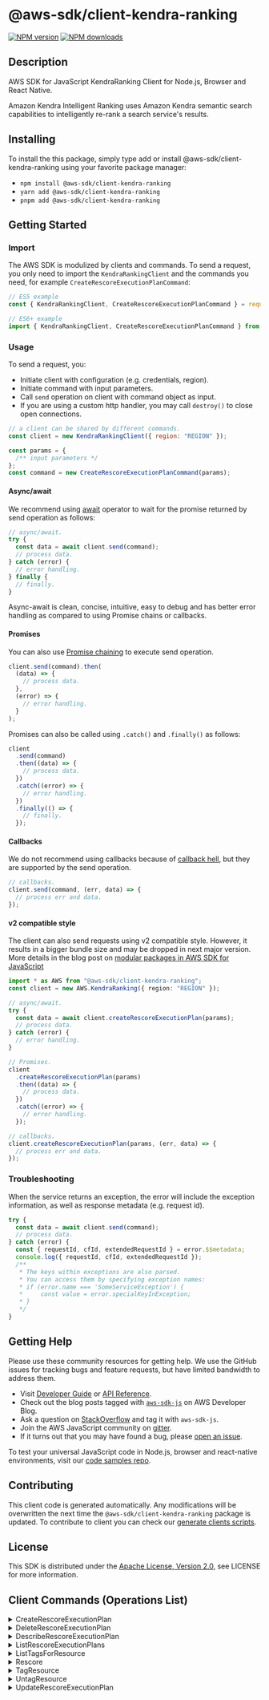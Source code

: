 <!-- generated file, do not edit directly -->

# @aws-sdk/client-kendra-ranking

[![NPM version](https://img.shields.io/npm/v/@aws-sdk/client-kendra-ranking/latest.svg)](https://www.npmjs.com/package/@aws-sdk/client-kendra-ranking)
[![NPM downloads](https://img.shields.io/npm/dm/@aws-sdk/client-kendra-ranking.svg)](https://www.npmjs.com/package/@aws-sdk/client-kendra-ranking)

## Description

AWS SDK for JavaScript KendraRanking Client for Node.js, Browser and React Native.

<p>Amazon Kendra Intelligent Ranking uses Amazon Kendra
semantic search capabilities to intelligently re-rank a search
service's results.</p>

## Installing

To install the this package, simply type add or install @aws-sdk/client-kendra-ranking
using your favorite package manager:

- `npm install @aws-sdk/client-kendra-ranking`
- `yarn add @aws-sdk/client-kendra-ranking`
- `pnpm add @aws-sdk/client-kendra-ranking`

## Getting Started

### Import

The AWS SDK is modulized by clients and commands.
To send a request, you only need to import the `KendraRankingClient` and
the commands you need, for example `CreateRescoreExecutionPlanCommand`:

```js
// ES5 example
const { KendraRankingClient, CreateRescoreExecutionPlanCommand } = require("@aws-sdk/client-kendra-ranking");
```

```ts
// ES6+ example
import { KendraRankingClient, CreateRescoreExecutionPlanCommand } from "@aws-sdk/client-kendra-ranking";
```

### Usage

To send a request, you:

- Initiate client with configuration (e.g. credentials, region).
- Initiate command with input parameters.
- Call `send` operation on client with command object as input.
- If you are using a custom http handler, you may call `destroy()` to close open connections.

```js
// a client can be shared by different commands.
const client = new KendraRankingClient({ region: "REGION" });

const params = {
  /** input parameters */
};
const command = new CreateRescoreExecutionPlanCommand(params);
```

#### Async/await

We recommend using [await](https://developer.mozilla.org/en-US/docs/Web/JavaScript/Reference/Operators/await)
operator to wait for the promise returned by send operation as follows:

```js
// async/await.
try {
  const data = await client.send(command);
  // process data.
} catch (error) {
  // error handling.
} finally {
  // finally.
}
```

Async-await is clean, concise, intuitive, easy to debug and has better error handling
as compared to using Promise chains or callbacks.

#### Promises

You can also use [Promise chaining](https://developer.mozilla.org/en-US/docs/Web/JavaScript/Guide/Using_promises#chaining)
to execute send operation.

```js
client.send(command).then(
  (data) => {
    // process data.
  },
  (error) => {
    // error handling.
  }
);
```

Promises can also be called using `.catch()` and `.finally()` as follows:

```js
client
  .send(command)
  .then((data) => {
    // process data.
  })
  .catch((error) => {
    // error handling.
  })
  .finally(() => {
    // finally.
  });
```

#### Callbacks

We do not recommend using callbacks because of [callback hell](http://callbackhell.com/),
but they are supported by the send operation.

```js
// callbacks.
client.send(command, (err, data) => {
  // process err and data.
});
```

#### v2 compatible style

The client can also send requests using v2 compatible style.
However, it results in a bigger bundle size and may be dropped in next major version. More details in the blog post
on [modular packages in AWS SDK for JavaScript](https://aws.amazon.com/blogs/developer/modular-packages-in-aws-sdk-for-javascript/)

```ts
import * as AWS from "@aws-sdk/client-kendra-ranking";
const client = new AWS.KendraRanking({ region: "REGION" });

// async/await.
try {
  const data = await client.createRescoreExecutionPlan(params);
  // process data.
} catch (error) {
  // error handling.
}

// Promises.
client
  .createRescoreExecutionPlan(params)
  .then((data) => {
    // process data.
  })
  .catch((error) => {
    // error handling.
  });

// callbacks.
client.createRescoreExecutionPlan(params, (err, data) => {
  // process err and data.
});
```

### Troubleshooting

When the service returns an exception, the error will include the exception information,
as well as response metadata (e.g. request id).

```js
try {
  const data = await client.send(command);
  // process data.
} catch (error) {
  const { requestId, cfId, extendedRequestId } = error.$$metadata;
  console.log({ requestId, cfId, extendedRequestId });
  /**
   * The keys within exceptions are also parsed.
   * You can access them by specifying exception names:
   * if (error.name === 'SomeServiceException') {
   *     const value = error.specialKeyInException;
   * }
   */
}
```

## Getting Help

Please use these community resources for getting help.
We use the GitHub issues for tracking bugs and feature requests, but have limited bandwidth to address them.

- Visit [Developer Guide](https://docs.aws.amazon.com/sdk-for-javascript/v3/developer-guide/welcome.html)
  or [API Reference](https://docs.aws.amazon.com/AWSJavaScriptSDK/v3/latest/index.html).
- Check out the blog posts tagged with [`aws-sdk-js`](https://aws.amazon.com/blogs/developer/tag/aws-sdk-js/)
  on AWS Developer Blog.
- Ask a question on [StackOverflow](https://stackoverflow.com/questions/tagged/aws-sdk-js) and tag it with `aws-sdk-js`.
- Join the AWS JavaScript community on [gitter](https://gitter.im/aws/aws-sdk-js-v3).
- If it turns out that you may have found a bug, please [open an issue](https://github.com/aws/aws-sdk-js-v3/issues/new/choose).

To test your universal JavaScript code in Node.js, browser and react-native environments,
visit our [code samples repo](https://github.com/aws-samples/aws-sdk-js-tests).

## Contributing

This client code is generated automatically. Any modifications will be overwritten the next time the `@aws-sdk/client-kendra-ranking` package is updated.
To contribute to client you can check our [generate clients scripts](https://github.com/aws/aws-sdk-js-v3/tree/main/scripts/generate-clients).

## License

This SDK is distributed under the
[Apache License, Version 2.0](http://www.apache.org/licenses/LICENSE-2.0),
see LICENSE for more information.

## Client Commands (Operations List)

<details>
<summary>
CreateRescoreExecutionPlan
</summary>

[Command API Reference](https://docs.aws.amazon.com/AWSJavaScriptSDK/v3/latest/clients/client-kendra-ranking/classes/createrescoreexecutionplancommand.html) / [Input](https://docs.aws.amazon.com/AWSJavaScriptSDK/v3/latest/clients/client-kendra-ranking/interfaces/createrescoreexecutionplancommandinput.html) / [Output](https://docs.aws.amazon.com/AWSJavaScriptSDK/v3/latest/clients/client-kendra-ranking/interfaces/createrescoreexecutionplancommandoutput.html)

</details>
<details>
<summary>
DeleteRescoreExecutionPlan
</summary>

[Command API Reference](https://docs.aws.amazon.com/AWSJavaScriptSDK/v3/latest/clients/client-kendra-ranking/classes/deleterescoreexecutionplancommand.html) / [Input](https://docs.aws.amazon.com/AWSJavaScriptSDK/v3/latest/clients/client-kendra-ranking/interfaces/deleterescoreexecutionplancommandinput.html) / [Output](https://docs.aws.amazon.com/AWSJavaScriptSDK/v3/latest/clients/client-kendra-ranking/interfaces/deleterescoreexecutionplancommandoutput.html)

</details>
<details>
<summary>
DescribeRescoreExecutionPlan
</summary>

[Command API Reference](https://docs.aws.amazon.com/AWSJavaScriptSDK/v3/latest/clients/client-kendra-ranking/classes/describerescoreexecutionplancommand.html) / [Input](https://docs.aws.amazon.com/AWSJavaScriptSDK/v3/latest/clients/client-kendra-ranking/interfaces/describerescoreexecutionplancommandinput.html) / [Output](https://docs.aws.amazon.com/AWSJavaScriptSDK/v3/latest/clients/client-kendra-ranking/interfaces/describerescoreexecutionplancommandoutput.html)

</details>
<details>
<summary>
ListRescoreExecutionPlans
</summary>

[Command API Reference](https://docs.aws.amazon.com/AWSJavaScriptSDK/v3/latest/clients/client-kendra-ranking/classes/listrescoreexecutionplanscommand.html) / [Input](https://docs.aws.amazon.com/AWSJavaScriptSDK/v3/latest/clients/client-kendra-ranking/interfaces/listrescoreexecutionplanscommandinput.html) / [Output](https://docs.aws.amazon.com/AWSJavaScriptSDK/v3/latest/clients/client-kendra-ranking/interfaces/listrescoreexecutionplanscommandoutput.html)

</details>
<details>
<summary>
ListTagsForResource
</summary>

[Command API Reference](https://docs.aws.amazon.com/AWSJavaScriptSDK/v3/latest/clients/client-kendra-ranking/classes/listtagsforresourcecommand.html) / [Input](https://docs.aws.amazon.com/AWSJavaScriptSDK/v3/latest/clients/client-kendra-ranking/interfaces/listtagsforresourcecommandinput.html) / [Output](https://docs.aws.amazon.com/AWSJavaScriptSDK/v3/latest/clients/client-kendra-ranking/interfaces/listtagsforresourcecommandoutput.html)

</details>
<details>
<summary>
Rescore
</summary>

[Command API Reference](https://docs.aws.amazon.com/AWSJavaScriptSDK/v3/latest/clients/client-kendra-ranking/classes/rescorecommand.html) / [Input](https://docs.aws.amazon.com/AWSJavaScriptSDK/v3/latest/clients/client-kendra-ranking/interfaces/rescorecommandinput.html) / [Output](https://docs.aws.amazon.com/AWSJavaScriptSDK/v3/latest/clients/client-kendra-ranking/interfaces/rescorecommandoutput.html)

</details>
<details>
<summary>
TagResource
</summary>

[Command API Reference](https://docs.aws.amazon.com/AWSJavaScriptSDK/v3/latest/clients/client-kendra-ranking/classes/tagresourcecommand.html) / [Input](https://docs.aws.amazon.com/AWSJavaScriptSDK/v3/latest/clients/client-kendra-ranking/interfaces/tagresourcecommandinput.html) / [Output](https://docs.aws.amazon.com/AWSJavaScriptSDK/v3/latest/clients/client-kendra-ranking/interfaces/tagresourcecommandoutput.html)

</details>
<details>
<summary>
UntagResource
</summary>

[Command API Reference](https://docs.aws.amazon.com/AWSJavaScriptSDK/v3/latest/clients/client-kendra-ranking/classes/untagresourcecommand.html) / [Input](https://docs.aws.amazon.com/AWSJavaScriptSDK/v3/latest/clients/client-kendra-ranking/interfaces/untagresourcecommandinput.html) / [Output](https://docs.aws.amazon.com/AWSJavaScriptSDK/v3/latest/clients/client-kendra-ranking/interfaces/untagresourcecommandoutput.html)

</details>
<details>
<summary>
UpdateRescoreExecutionPlan
</summary>

[Command API Reference](https://docs.aws.amazon.com/AWSJavaScriptSDK/v3/latest/clients/client-kendra-ranking/classes/updaterescoreexecutionplancommand.html) / [Input](https://docs.aws.amazon.com/AWSJavaScriptSDK/v3/latest/clients/client-kendra-ranking/interfaces/updaterescoreexecutionplancommandinput.html) / [Output](https://docs.aws.amazon.com/AWSJavaScriptSDK/v3/latest/clients/client-kendra-ranking/interfaces/updaterescoreexecutionplancommandoutput.html)

</details>
